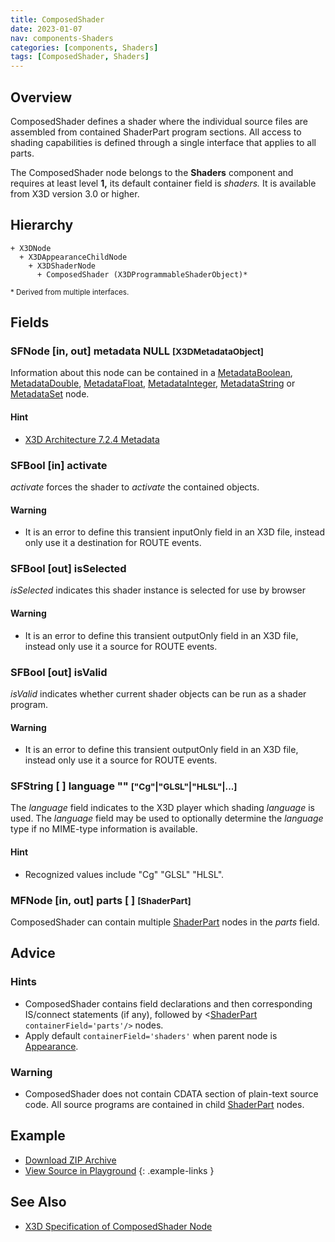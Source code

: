```yaml
---
title: ComposedShader
date: 2023-01-07
nav: components-Shaders
categories: [components, Shaders]
tags: [ComposedShader, Shaders]
---
```

<style>
.post h3 {
  word-spacing: 0.2em;
}
</style>

## Overview

ComposedShader defines a shader where the individual source files are assembled from contained ShaderPart program sections. All access to shading capabilities is defined through a single interface that applies to all parts.

The ComposedShader node belongs to the **Shaders** component and requires at least level **1,** its default container field is *shaders.* It is available from X3D version 3.0 or higher.

## Hierarchy

```
+ X3DNode
  + X3DAppearanceChildNode
    + X3DShaderNode
      + ComposedShader (X3DProgrammableShaderObject)*
```

<small>\* Derived from multiple interfaces.</small>

## Fields

### SFNode [in, out] **metadata** NULL <small>[X3DMetadataObject]</small>

Information about this node can be contained in a [MetadataBoolean](/x_ite/components/core/metadataboolean/), [MetadataDouble](/x_ite/components/core/metadatadouble/), [MetadataFloat](/x_ite/components/core/metadatafloat/), [MetadataInteger](/x_ite/components/core/metadatainteger/), [MetadataString](/x_ite/components/core/metadatastring/) or [MetadataSet](/x_ite/components/core/metadataset/) node.

#### Hint

- [X3D Architecture 7.2.4 Metadata](https://www.web3d.org/specifications/X3Dv4/ISO-IEC19775-1v4-IS/Part01/components/core.html#Metadata)

### SFBool [in] **activate**

*activate* forces the shader to *activate* the contained objects.

#### Warning

- It is an error to define this transient inputOnly field in an X3D file, instead only use it a destination for ROUTE events.

### SFBool [out] **isSelected**

*isSelected* indicates this shader instance is selected for use by browser

#### Warning

- It is an error to define this transient outputOnly field in an X3D file, instead only use it a source for ROUTE events.

### SFBool [out] **isValid**

*isValid* indicates whether current shader objects can be run as a shader program.

#### Warning

- It is an error to define this transient outputOnly field in an X3D file, instead only use it a source for ROUTE events.

### SFString [ ] **language** "" <small>["Cg"|"GLSL"|"HLSL"|...]</small>

The *language* field indicates to the X3D player which shading *language* is used. The *language* field may be used to optionally determine the *language* type if no MIME-type information is available.

#### Hint

- Recognized values include "Cg" "GLSL" "HLSL".

### MFNode [in, out] **parts** [ ] <small>[ShaderPart]</small>

ComposedShader can contain multiple [ShaderPart](/x_ite/components/shaders/shaderpart/) nodes in the *parts* field.

## Advice

### Hints

- ComposedShader contains field declarations and then corresponding IS/connect statements (if any), followed by \<[ShaderPart](/x_ite/components/shaders/shaderpart/) `containerField='parts'/>` nodes.
- Apply default `containerField='shaders'` when parent node is [Appearance](/x_ite/components/shape/appearance/).

### Warning

- ComposedShader does not contain CDATA section of plain-text source code. All source programs are contained in child [ShaderPart](/x_ite/components/shaders/shaderpart/) nodes.

## Example

<x3d-canvas class="xr-button-br" src="https://create3000.github.io/media/examples/Shaders/ComposedShader/ComposedShader.x3d" update="auto" xrMovementControl=”VIEWER_POSE”></x3d-canvas>

- [Download ZIP Archive](https://create3000.github.io/media/examples/Shaders/ComposedShader/ComposedShader.zip)
- [View Source in Playground](/x_ite/playground/?url=https://create3000.github.io/media/examples/Shaders/ComposedShader/ComposedShader.x3d)
{: .example-links }

## See Also

- [X3D Specification of ComposedShader Node](https://www.web3d.org/documents/specifications/19775-1/V4.0/Part01/components/shaders.html#ComposedShader)

